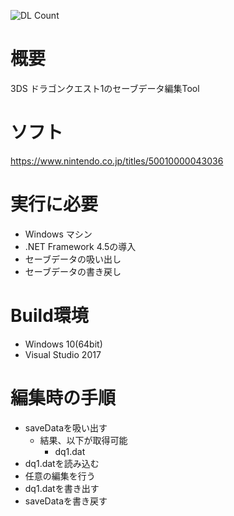 ![DL Count](https://img.shields.io/github/downloads/turtle-insect/DQ1/total.svg)

# 概要
3DS ドラゴンクエスト1のセーブデータ編集Tool

# ソフト
https://www.nintendo.co.jp/titles/50010000043036

# 実行に必要
* Windows マシン
* .NET Framework 4.5の導入
* セーブデータの吸い出し
* セーブデータの書き戻し

# Build環境
* Windows 10(64bit)
* Visual Studio 2017

# 編集時の手順
* saveDataを吸い出す
   * 結果、以下が取得可能
      * dq1.dat
* dq1.datを読み込む
* 任意の編集を行う
* dq1.datを書き出す
* saveDataを書き戻す
